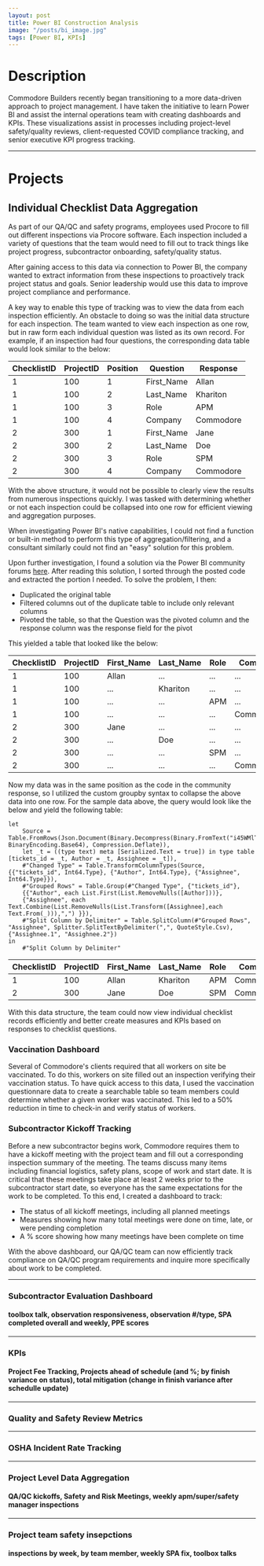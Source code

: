 ```yaml
---
layout: post
title: Power BI Construction Analysis
image: "/posts/bi_image.jpg"
tags: [Power BI, KPIs]
---
```


# Description

Commodore Builders recently began transitioning to a more data-driven approach to project management. I have taken the initiative to learn Power BI and assist the internal operations team with creating dashboards and KPIs. These visualizations assist in processes including project-level safety/quality reviews, client-requested COVID compliance tracking, and senior executive KPI progress tracking.

---

# Projects

## Individual Checklist Data Aggregation

As part of our QA/QC and safety programs, employees used Procore to fill out different inspections via Procore software. Each inspection included a variety of questions that the team would need to fill out to track things like project progress, subcontractor onboarding, safety/quality status.

After gaining access to this data via connection to Power BI, the company wanted to extract information from these inspections to proactively track project status and goals. Senior leadership would use this data to improve project compliance and performance.

A key way to enable this type of tracking was to view the data from each inspection efficiently. An obstacle to doing so was the initial data structure for each inspection. The team wanted to view each inspection as one row, but in raw form each individual question was listed as its own record. For example, if an inspection had four questions, the corresponding data table would look similar to the below:

|ChecklistID|ProjectID|Position|Question|Response|
|---|---|---|---|---|
|1|100|1|First_Name|Allan|
|1|100|2|Last_Name|Khariton|
|1|100|3|Role|APM|
|1|100|4|Company|Commodore|
|2|300|1|First_Name|Jane|
|2|300|2|Last_Name|Doe|
|2|300|3|Role|SPM|
|2|300|4|Company|Commodore|

With the above structure, it would not be possible to clearly view the results from numerous inspections quickly. I was tasked with determining whether or not each inspection could be collapsed into one row for efficient viewing and aggregation purposes.

When investigating Power BI's native capabilities, I could not find a function or built-in method to perform this type of aggregation/filtering, and a consultant similarly could not find an "easy" solution for this problem.

Upon further investigation, I found a solution via the Power BI community forums <a href="https://community.powerbi.com/t5/Desktop/How-to-group-and-pivot-records-exclude-nulls/m-p/710301">here<a/>.
After reading this solution, I sorted through the posted code and extracted the portion I needed. To solve the problem, I then:
- Duplicated the original table
- Filtered columns out of the duplicate table to include only relevant columns
- Pivoted the table, so that the Question was the pivoted column and the response column was the response field for the pivot

This yielded a table that looked like the below:

|ChecklistID|ProjectID|First_Name|Last_Name|Role|Company|
|---|---|---|---|---|---|
|1|100|Allan|...|...|...|
|1|100|...|Khariton|...|...|
|1|100|...|...|APM|...|
|1|100|...|...|...|Commodore|
|2|300|Jane|...|...|...|
|2|300|...|Doe|...|...|
|2|300|...|...|SPM|...|
|2|300|...|...|...|Commodore|
Now my data was in the same position as the code in the community response, so I utilized the custom groupby syntax to collapse the above data into one row. For the sample data above, the query would look like the below and yield the following table:

``` dax 
let
    Source = Table.FromRows(Json.Document(Binary.Decompress(Binary.FromText("i45WMlTSUTICYqVYHQgHiMwgHEMzEyDH0BwuCxFAVwBE5kqxsQA=", BinaryEncoding.Base64), Compression.Deflate)), 
    let _t = ((type text) meta [Serialized.Text = true]) in type table [tickets_id = _t, Author = _t, Assighnee = _t]),
    #"Changed Type" = Table.TransformColumnTypes(Source,{{"tickets_id", Int64.Type}, {"Author", Int64.Type}, {"Assighnee", Int64.Type}}),
    #"Grouped Rows" = Table.Group(#"Changed Type", {"tickets_id"}, 
    {{"Author", each List.First(List.RemoveNulls([Author]))},
    {"Assighnee", each Text.Combine(List.RemoveNulls(List.Transform([Assighnee],each Text.From(_))),",") }}),
    #"Split Column by Delimiter" = Table.SplitColumn(#"Grouped Rows", "Assighnee", Splitter.SplitTextByDelimiter(",", QuoteStyle.Csv), {"Assighnee.1", "Assighnee.2"})
in
    #"Split Column by Delimiter"
```
|ChecklistID|ProjectID|First_Name|Last_Name|Role|Company|
|---|---|---|---|---|---|
|1|100|Allan|Khariton|APM|Commodore|
|2|300|Jane|Doe|SPM|Commodore|

With this data structure, the team could now view individual checklist records efficiently and better create measures and KPIs based on responses to checklist questions.
  
### Vaccination Dashboard
  
Several of Commodore's clients required that all workers on site be vaccinated. To do this, workers on site filled out an inspection verifying their vaccination status. To have quick access to this data, I used the vaccination questionnare data to create a searchable table so team members could determine whether a given worker was vaccinated. This led to a 50% reduction in time to check-in and verify status of workers.

### Subcontractor Kickoff Tracking
  
Before a new subcontractor begins work, Commodore requires them to have a kickoff meeting with the project team and fill out a corresponding inspection summary of the meeting. The teams discuss many items including financial logistics, safety plans, scope of work and start date. It is critical that these meetings take place at least 2 weeks prior to the subcontractor start date, so everyone has the same expectations for the work to be completed. To this end, I created a dashboard to track:
- The status of all kickoff meetings, including all planned meetings
- Measures showing how many total meetings were done on time, late, or were pending completion
- A % score showing how many meetings have been complete on time

With the above dashboard, our QA/QC team can now efficiently track compliance on QA/QC program requirements and inquire more specifically about work to be completed. 

<!-- ### QAQC manager score -->

---

### Subcontractor Evaluation Dashboard

#### toolbox talk, observation responsiveness, observation #/type, SPA completed overall and weekly, PPE scores


---
### KPIs

#### Project Fee Tracking, Projects ahead of schedule (and %; by finish variance on status), total mitigation (change in finish variance after schedulle update)

---

### Quality and Safety Review Metrics

---

### OSHA Incident Rate Tracking

---

### Project Level Data Aggregation

#### QA/QC kickoffs, Safety and Risk Meetings, weekly apm/super/safety manager inspections

---

### Project team safety insepctions

#### inspections by week, by team member, weekly SPA fix, toolbox talks
